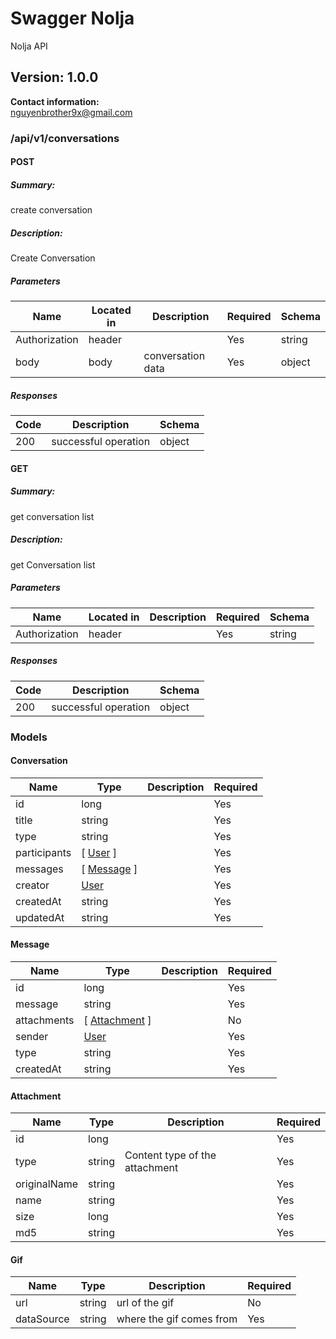 # Swagger Nolja
Nolja API

## Version: 1.0.0

**Contact information:**  
nguyenbrother9x@gmail.com

### /api/v1/conversations

#### POST
##### Summary:

create conversation

##### Description:

Create Conversation

##### Parameters

| Name | Located in | Description | Required | Schema |
| ---- | ---------- | ----------- | -------- | ---- |
| Authorization | header |  | Yes | string |
| body | body | conversation data | Yes | object |

##### Responses

| Code | Description | Schema |
| ---- | ----------- | ------ |
| 200 | successful operation | object |

#### GET
##### Summary:

get conversation list

##### Description:

get Conversation list

##### Parameters

| Name | Located in | Description | Required | Schema |
| ---- | ---------- | ----------- | -------- | ---- |
| Authorization | header |  | Yes | string |

##### Responses

| Code | Description | Schema |
| ---- | ----------- | ------ |
| 200 | successful operation | object |

### Models


#### Conversation

| Name | Type | Description | Required |
| ---- | ---- | ----------- | -------- |
| id | long |  | Yes |
| title | string |  | Yes |
| type | string |  | Yes |
| participants | [ [User](#User) ] |  | Yes |
| messages | [ [Message](#Message) ] |  | Yes |
| creator | [User](#User) |  | Yes |
| createdAt | string |  | Yes |
| updatedAt | string |  | Yes |

#### Message

| Name | Type | Description | Required |
| ---- | ---- | ----------- | -------- |
| id | long |  | Yes |
| message | string |  | Yes |
| attachments | [ [Attachment](#Attachment) ] |  | No |
| sender | [User](#User) |  | Yes |
| type | string |  | Yes |
| createdAt | string |  | Yes |

#### Attachment

| Name | Type | Description | Required |
| ---- | ---- | ----------- | -------- |
| id | long |  | Yes |
| type | string | Content type of the attachment | Yes |
| originalName | string |  | Yes |
| name | string |  | Yes |
| size | long |  | Yes |
| md5 | string |  | Yes |

#### Gif

| Name | Type | Description | Required |
| ---- | ---- | ----------- | -------- |
| url | string | url of the gif | No |
| dataSource | string | where the gif comes from | Yes |